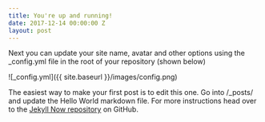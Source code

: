 ```yaml
---
title: You're up and running!
date: 2017-12-14 00:00:00 Z
layout: post
---
```


Next you can update your site name, avatar and other options using the _config.yml file in the root of your repository (shown below)

![_config.yml]({{ site.baseurl }}/images/config.png)

The easiest way to make your first post is to edit this one. Go into /_posts/ and update the Hello World markdown file. For more instructions head over to the [Jekyll Now repository](https://github.com/barryclark/jekyll-now) on GitHub.
